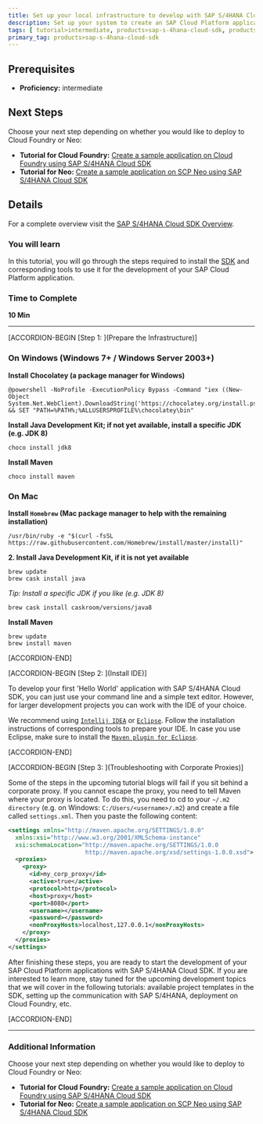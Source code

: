 ```yaml
---
title: Set up your local infrastructure to develop with SAP S/4HANA Cloud SDK
description: Set up your system to create an SAP Cloud Platform application with the S/4HANA Cloud SDK.
tags: [ tutorial>intermediate, products>sap-s-4hana-cloud-sdk, products>sap-s-4hana, products>sap-cloud-platform, topic>cloud, topic>java ]
primary_tag: products>sap-s-4hana-cloud-sdk
---
```



## Prerequisites  
 - **Proficiency:** intermediate

## Next Steps
Choose your next step depending on whether you would like to deploy to Cloud Foundry or Neo:
  - **Tutorial for Cloud Foundry:** [Create a sample application on Cloud Foundry using SAP S/4HANA Cloud SDK](https://developers.sap.com/tutorials/s4sdk-cloud-foundry-sample-application.html)
  - **Tutorial for Neo:** [Create a sample application on SCP Neo using SAP S/4HANA Cloud SDK](https://developers.sap.com/tutorials/s4sdk-scp-neo-sample-application.html)

## Details
For a complete overview visit the [SAP S/4HANA Cloud SDK Overview](https://blogs.sap.com/2017/05/10/first-steps-with-sap-s4hana-cloud-sdk/).

### You will learn  
In this tutorial, you will go through the steps required to install the [SDK](https://developers.sap.com/topics/s4hana-cloud-sdk.html) and corresponding tools to use it for the development of your SAP Cloud Platform application.


### Time to Complete
**10 Min**

---

[ACCORDION-BEGIN [Step 1: ](Prepare the Infrastructure)]

### On Windows (Windows 7+ / Windows Server 2003+)

**Install Chocolatey (a package manager for Windows)**

```
@powershell -NoProfile -ExecutionPolicy Bypass -Command "iex ((New-Object System.Net.WebClient).DownloadString('https://chocolatey.org/install.ps1'))" && SET "PATH=%PATH%;%ALLUSERSPROFILE%\chocolatey\bin"
```

**Install Java Development Kit; if not yet available, install a specific JDK (e.g. JDK 8)**

```
choco install jdk8
```

**Install Maven**

```
choco install maven
```

### On Mac

**Install `Homebrew` (Mac package manager to help with the remaining installation)**

```
/usr/bin/ruby -e "$(curl -fsSL https://raw.githubusercontent.com/Homebrew/install/master/install)"
```

**2. Install Java Development Kit, if it is not yet available**

```
brew update
brew cask install java
```

_Tip: Install a specific JDK if you like (e.g. JDK 8)_

```
brew cask install caskroom/versions/java8
```

**Install Maven**

```
brew update
brew install maven
```

[ACCORDION-END]

[ACCORDION-BEGIN [Step 2: ](Install IDE)]

To develop your first 'Hello World' application with SAP S/4HANA Cloud SDK, you can just use your command line and a simple text editor. However, for larger development projects you can work with the IDE of your choice.

We recommend using [`Intellij IDEA`](https://www.jetbrains.com/idea/#chooseYourEdition) or [`Eclipse`](https://www.eclipse.org/users/). Follow the installation instructions of corresponding tools to prepare your IDE. In case you use Eclipse, make sure to install the [`Maven plugin for Eclipse`](http://www.eclipse.org/m2e/).

[ACCORDION-END]

[ACCORDION-BEGIN [Step 3: ](Troubleshooting with Corporate Proxies)]

Some of the steps in the upcoming tutorial blogs will fail if you sit behind a corporate proxy. If you cannot escape the proxy, you need to tell Maven where your proxy is located.
To do this, you need to cd to your `~/.m2 directory` (e.g. on Windows: `C:/Users/<username>/.m2`) and create a file called `settings.xml`. Then you paste the following content:

```xml
<settings xmlns="http://maven.apache.org/SETTINGS/1.0.0"
  xmlns:xsi="http://www.w3.org/2001/XMLSchema-instance"
  xsi:schemaLocation="http://maven.apache.org/SETTINGS/1.0.0
                      http://maven.apache.org/xsd/settings-1.0.0.xsd">
  <proxies>
    <proxy>
      <id>my_corp_proxy</id>
      <active>true</active>
      <protocol>http</protocol>
      <host>proxy</host>
      <port>8080</port>
      <username></username>
      <password></password>
      <nonProxyHosts>localhost,127.0.0.1</nonProxyHosts>
    </proxy>
  </proxies>
</settings>
```

After finishing these steps, you are ready to start the development of your SAP Cloud Platform applications with SAP S/4HANA Cloud SDK. If you are interested to learn more, stay tuned for the upcoming development topics that we will cover in the following tutorials: available project templates in the SDK, setting up the communication with SAP S/4HANA, deployment on Cloud Foundry, etc.

[ACCORDION-END]

---

### Additional Information
Choose your next step depending on whether you would like to deploy to Cloud Foundry or Neo:
  - **Tutorial for Cloud Foundry:** [Create a sample application on Cloud Foundry using SAP S/4HANA Cloud SDK](https://developers.sap.com/tutorials/s4sdk-cloud-foundry-sample-application.html)
  - **Tutorial for Neo:** [Create a sample application on SCP Neo using SAP S/4HANA Cloud SDK](https://developers.sap.com/tutorials/s4sdk-scp-neo-sample-application.html)
